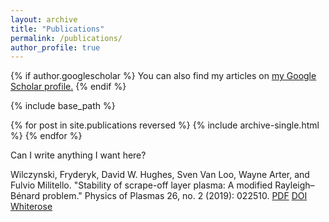 ```yaml
---
layout: archive
title: "Publications"
permalink: /publications/
author_profile: true
---
```


{% if author.googlescholar %}
  You can also find my articles on <u><a href="{{author.googlescholar}}">my Google Scholar profile</a>.</u>
{% endif %}

{% include base_path %}

{% for post in site.publications reversed %}
  {% include archive-single.html %}
{% endfor %}

Can I write anything I want here?

Wilczynski, Fryderyk, David W. Hughes, Sven Van Loo, Wayne Arter, and Fulvio Militello. "Stability of scrape-off layer plasma: A modified Rayleigh–Bénard problem." Physics of Plasmas 26, no. 2 (2019): 022510.
[PDF](http://fryderyk216.github.io/files/rbc_analogy_PoP.pdf)
[DOI](http://eprints.whiterose.ac.uk/144083/)
[Whiterose](https://doi.org/10.1063/1.5064765)